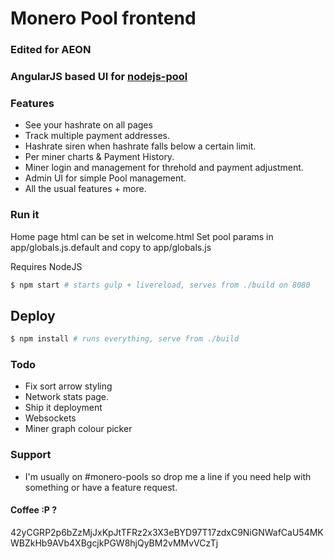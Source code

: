 # Monero Pool frontend

### Edited for AEON

### AngularJS based UI for [nodejs-pool](https://github.com/Snipa22/nodejs-pool)

### Features
- See your hashrate on all pages
- Track multiple payment addresses.
- Hashrate siren when hashrate falls below a certain limit.
- Per miner charts & Payment History.
- Miner login and management for threhold and payment adjustment.
- Admin UI for simple Pool management.
- All the usual features + more.

### Run it

Home page html can be set in welcome.html
Set pool params in app/globals.js.default and copy to app/globals.js

Requires NodeJS

```sh
$ npm start # starts gulp + livereload, serves from ./build on 8080
```

## Deploy
```sh
$ npm install # runs everything, serve from ./build
```

### Todo

* Fix sort arrow styling
* Network stats page.
* Ship it deployment
* Websockets
* Miner graph colour picker

### Support
* I'm usually on #monero-pools so drop me a line if you need help with something or have a feature request.

#### Coffee :P ?
42yCGRP2p6bZzMjJxKpJtTFRz2x3X3eBYD97T17zdxC9NiGNWafCaU54MKWBZkHb9AVb4XBgcjkPGW8hjQyBM2vMMvVCzTj